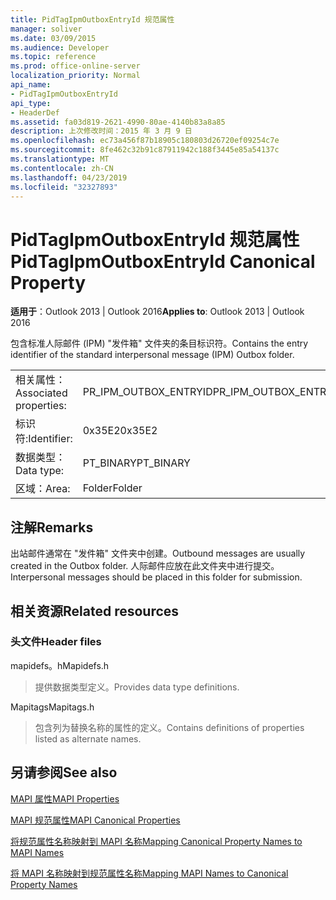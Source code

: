 ```yaml
---
title: PidTagIpmOutboxEntryId 规范属性
manager: soliver
ms.date: 03/09/2015
ms.audience: Developer
ms.topic: reference
ms.prod: office-online-server
localization_priority: Normal
api_name:
- PidTagIpmOutboxEntryId
api_type:
- HeaderDef
ms.assetid: fa03d819-2621-4990-80ae-4140b83a8a85
description: 上次修改时间：2015 年 3 月 9 日
ms.openlocfilehash: ec73a456f87b18905c180803d26720ef09254c7e
ms.sourcegitcommit: 8fe462c32b91c87911942c188f3445e85a54137c
ms.translationtype: MT
ms.contentlocale: zh-CN
ms.lasthandoff: 04/23/2019
ms.locfileid: "32327893"
---
```

# <a name="pidtagipmoutboxentryid-canonical-property"></a><span data-ttu-id="190e6-103">PidTagIpmOutboxEntryId 规范属性</span><span class="sxs-lookup"><span data-stu-id="190e6-103">PidTagIpmOutboxEntryId Canonical Property</span></span>

  
  
<span data-ttu-id="190e6-104">**适用于**：Outlook 2013 | Outlook 2016</span><span class="sxs-lookup"><span data-stu-id="190e6-104">**Applies to**: Outlook 2013 | Outlook 2016</span></span> 
  
<span data-ttu-id="190e6-105">包含标准人际邮件 (IPM) "发件箱" 文件夹的条目标识符。</span><span class="sxs-lookup"><span data-stu-id="190e6-105">Contains the entry identifier of the standard interpersonal message (IPM) Outbox folder.</span></span> 
  
|||
|:-----|:-----|
|<span data-ttu-id="190e6-106">相关属性：</span><span class="sxs-lookup"><span data-stu-id="190e6-106">Associated properties:</span></span>  <br/> |<span data-ttu-id="190e6-107">PR_IPM_OUTBOX_ENTRYID</span><span class="sxs-lookup"><span data-stu-id="190e6-107">PR_IPM_OUTBOX_ENTRYID</span></span>  <br/> |
|<span data-ttu-id="190e6-108">标识符:</span><span class="sxs-lookup"><span data-stu-id="190e6-108">Identifier:</span></span>  <br/> |<span data-ttu-id="190e6-109">0x35E2</span><span class="sxs-lookup"><span data-stu-id="190e6-109">0x35E2</span></span>  <br/> |
|<span data-ttu-id="190e6-110">数据类型：</span><span class="sxs-lookup"><span data-stu-id="190e6-110">Data type:</span></span>  <br/> |<span data-ttu-id="190e6-111">PT_BINARY</span><span class="sxs-lookup"><span data-stu-id="190e6-111">PT_BINARY</span></span>  <br/> |
|<span data-ttu-id="190e6-112">区域：</span><span class="sxs-lookup"><span data-stu-id="190e6-112">Area:</span></span>  <br/> |<span data-ttu-id="190e6-113">Folder</span><span class="sxs-lookup"><span data-stu-id="190e6-113">Folder</span></span>  <br/> |
   
## <a name="remarks"></a><span data-ttu-id="190e6-114">注解</span><span class="sxs-lookup"><span data-stu-id="190e6-114">Remarks</span></span>

<span data-ttu-id="190e6-115">出站邮件通常在 "发件箱" 文件夹中创建。</span><span class="sxs-lookup"><span data-stu-id="190e6-115">Outbound messages are usually created in the Outbox folder.</span></span> <span data-ttu-id="190e6-116">人际邮件应放在此文件夹中进行提交。</span><span class="sxs-lookup"><span data-stu-id="190e6-116">Interpersonal messages should be placed in this folder for submission.</span></span> 
  
## <a name="related-resources"></a><span data-ttu-id="190e6-117">相关资源</span><span class="sxs-lookup"><span data-stu-id="190e6-117">Related resources</span></span>

### <a name="header-files"></a><span data-ttu-id="190e6-118">头文件</span><span class="sxs-lookup"><span data-stu-id="190e6-118">Header files</span></span>

<span data-ttu-id="190e6-119">mapidefs。h</span><span class="sxs-lookup"><span data-stu-id="190e6-119">Mapidefs.h</span></span>
  
> <span data-ttu-id="190e6-120">提供数据类型定义。</span><span class="sxs-lookup"><span data-stu-id="190e6-120">Provides data type definitions.</span></span>
    
<span data-ttu-id="190e6-121">Mapitags</span><span class="sxs-lookup"><span data-stu-id="190e6-121">Mapitags.h</span></span>
  
> <span data-ttu-id="190e6-122">包含列为替换名称的属性的定义。</span><span class="sxs-lookup"><span data-stu-id="190e6-122">Contains definitions of properties listed as alternate names.</span></span>
    
## <a name="see-also"></a><span data-ttu-id="190e6-123">另请参阅</span><span class="sxs-lookup"><span data-stu-id="190e6-123">See also</span></span>



[<span data-ttu-id="190e6-124">MAPI 属性</span><span class="sxs-lookup"><span data-stu-id="190e6-124">MAPI Properties</span></span>](mapi-properties.md)
  
[<span data-ttu-id="190e6-125">MAPI 规范属性</span><span class="sxs-lookup"><span data-stu-id="190e6-125">MAPI Canonical Properties</span></span>](mapi-canonical-properties.md)
  
[<span data-ttu-id="190e6-126">将规范属性名称映射到 MAPI 名称</span><span class="sxs-lookup"><span data-stu-id="190e6-126">Mapping Canonical Property Names to MAPI Names</span></span>](mapping-canonical-property-names-to-mapi-names.md)
  
[<span data-ttu-id="190e6-127">将 MAPI 名称映射到规范属性名称</span><span class="sxs-lookup"><span data-stu-id="190e6-127">Mapping MAPI Names to Canonical Property Names</span></span>](mapping-mapi-names-to-canonical-property-names.md)

